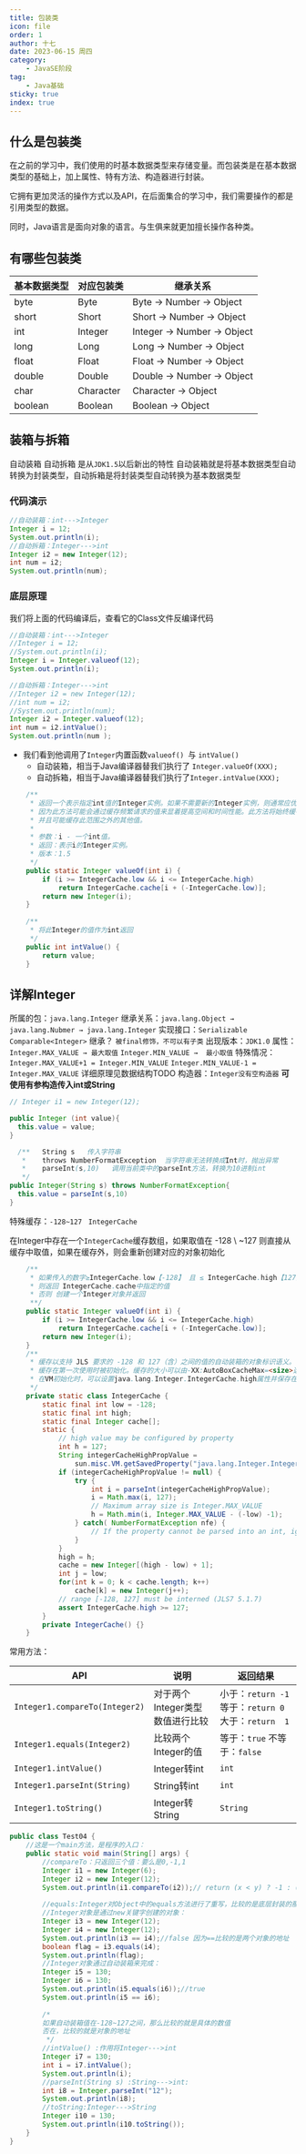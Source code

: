 ```yaml
---
title: 包装类
icon: file
order: 1
author: 十七
date: 2023-06-15 周四
category:
	- JavaSE阶段
tag:
	- Java基础
sticky: true
index: true
---
```



## 什么是包装类

在之前的学习中，我们使用的时基本数据类型来存储变量。而包装类是在基本数据类型的基础上，加上属性、特有方法、构造器进行封装。

它拥有更加灵活的操作方式以及API，在后面集合的学习中，我们需要操作的都是引用类型的数据。

同时，Java语言是面向对象的语言。与生俱来就更加擅长操作各种类。

## 有哪些包装类

| 基本数据类型  | 对应包装类     | 继承关系        |
| ------- | --------- | ------------------------- |
| byte    | Byte      | Byte → Number → Object    |
| short   | Short     | Short → Number → Object   |
| int     | Integer   | Integer → Number → Object |
| long    | Long      | Long → Number → Object    |
| float   | Float     | Float → Number → Object   |
| double  | Double    | Double → Number → Object  |
| char    | Character | Character → Object        |
| boolean | Boolean   | Boolean → Object          |

## 装箱与拆箱

自动装箱  自动拆箱 是从`JDK1.5`以后新出的特性
自动装箱就是将基本数据类型自动转换为封装类型，自动拆箱是将封装类型自动转换为基本数据类型

### 代码演示

```java
//自动装箱：int--->Integer
Integer i = 12;
System.out.println(i);
//自动拆箱：Integer--->int
Integer i2 = new Integer(12);
int num = i2;
System.out.println(num);
```

### 底层原理

我们将上面的代码编译后，查看它的Class文件反编译代码

```java
//自动装箱：int--->Integer
//Integer i = 12;
//System.out.println(i);
Integer i = Integer.valueof(12);
System.out.println(i);

//自动拆箱：Integer--->int
//Integer i2 = new Integer(12);
//int num = i2;
//System.out.println(num);
Integer i2 = Integer.valueof(12);
int num = i2.intValue();
System.out.println(num );

```

- 我们看到他调用了`Integer`内置函数`valueof() `与 `intValue()`
	- 自动装箱，相当于Java编译器替我们执行了 `Integer.valueOf(XXX);`
	- 自动拆箱，相当于Java编译器替我们执行了`Integer.intValue(XXX);`

```java
    /**
     * 返回一个表示指定int值的Integer实例。如果不需要新的Integer实例，则通常应优先使用此方法而不是构造函数Integer(int) ，
     * 因为此方法可能会通过缓存频繁请求的值来显着提高空间和时间性能。此方法将始终缓存 -128 到 127（含）范围内的值，
     * 并且可能缓存此范围之外的其他值。
     *
     * 参数：i - 一个int值。
     * 返回：表示i的Integer实例。
     * 版本：1.5
     */
    public static Integer valueOf(int i) {
        if (i >= IntegerCache.low && i <= IntegerCache.high)
            return IntegerCache.cache[i + (-IntegerCache.low)];
        return new Integer(i);
    }
    
    /**
     * 将此Integer的值作为int返回
     */
    public int intValue() {
        return value;
    }
```

## 详解Integer

所属的包：`java.lang.Integer`
继承关系：`java.lang.Object → java.lang.Nubmer → java.lang.Integer`
实现接口：`Serializable  Comparable<Integer>`
继承？ `被final修饰，不可以有子类`
出现版本：`JDK1.0`
属性： `Integer.MAX_VALUE → 最大取值`       `Integer.MIN_VALUE →  最小取值`&#x20;
特殊情况：`Integer.MAX_VALUE+1 = Integer.MIN_VALUE`  `Integer.MIN_VALUE-1 = Integer.MAX_VALUE`   详细原理见数据结构TODO
构造器：`Integer没有空构造器`  **可使用有参构造传入int或String**

```java
// Integer i1 = new Integer(12);

public Integer (int value){
  this.value = value;
}

  /**   String s   传入字符串
   *    throws NumberFormatException  当字符串无法转换成Int时，抛出异常
   *    parseInt(s,10)   调用当前类中的parseInt方法，转换为10进制int
   */
public Integer(String s) throws NumberFormatException{
  this.value = parseInt(s,10)
}
```

特殊缓存：`-128~127` ` IntegerCache`

在Integer中存在一个`IntegerCache`缓存数组，如果取值在 -128 \ ~127 则直接从缓存中取值，如果在缓存外，则会重新创建对应的对象初始化

```java
    /**
     * 如果传入的数字≥IntegerCache.low【-128】 且 ≤ IntegerCache.high【127】
     * 则返回 IntegerCache.cache中指定的值
     * 否则 创建一个Integer对象并返回
     **/
    public static Integer valueOf(int i) {
        if (i >= IntegerCache.low && i <= IntegerCache.high)
            return IntegerCache.cache[i + (-IntegerCache.low)];
        return new Integer(i);
    }
    /**
     * 缓存以支持 JLS 要求的 -128 和 127（含）之间的值的自动装箱的对象标识语义。
     * 缓存在第一次使用时被初始化。缓存的大小可以由-XX:AutoBoxCacheMax=<size>选项控制。
     * 在VM初始化时，可以设置java.lang.Integer.IntegerCache.high属性并保存在sun.misc.VM类的私有系统属性中。
     */
    private static class IntegerCache {
        static final int low = -128;
        static final int high;
        static final Integer cache[];
        static {
            // high value may be configured by property
            int h = 127;
            String integerCacheHighPropValue =
                sun.misc.VM.getSavedProperty("java.lang.Integer.IntegerCache.high");
            if (integerCacheHighPropValue != null) {
                try {
                    int i = parseInt(integerCacheHighPropValue);
                    i = Math.max(i, 127);
                    // Maximum array size is Integer.MAX_VALUE
                    h = Math.min(i, Integer.MAX_VALUE - (-low) -1);
                } catch( NumberFormatException nfe) {
                    // If the property cannot be parsed into an int, ignore it.
                }
            }
            high = h;
            cache = new Integer[(high - low) + 1];
            int j = low;
            for(int k = 0; k < cache.length; k++)
                cache[k] = new Integer(j++);
            // range [-128, 127] must be interned (JLS7 5.1.7)
            assert IntegerCache.high >= 127;
        }
        private IntegerCache() {}
    }

```

常用方法：

| API                            | 说明                  | 返回结果                                           |
| ------------------------------ | ------------------- | ---------------------------------------------- |
| `Integer1.compareTo(Integer2)` | 对于两个Integer类型数值进行比较 | 小于：`return -1`  等于：`return 0`   大于：`return  1` |
| `Integer1.equals(Integer2)`    | 比较两个Integer的值       | 等于：`true`  不等于：`false`                         |
| `Integer1.intValue()`          | Integer转int         | `int`                                          |
| `Integer1.parseInt(String)`    | String转int          | `int`                                          |
| `Integer1.toString()`          | Integer转String      | `String`                                       |


```java
public class Test04 {
    //这是一个main方法，是程序的入口：
    public static void main(String[] args) {
        //compareTo：只返回三个值：要么是0,-1,1
        Integer i1 = new Integer(6);
        Integer i2 = new Integer(12);
        System.out.println(i1.compareTo(i2));// return (x < y) ? -1 : ((x == y) ? 0 : 1);
        
        //equals:Integer对Object中的equals方法进行了重写，比较的是底层封装的那个value的值。
        //Integer对象是通过new关键字创建的对象：
        Integer i3 = new Integer(12);
        Integer i4 = new Integer(12);
        System.out.println(i3 == i4);//false 因为==比较的是两个对象的地址
        boolean flag = i3.equals(i4);
        System.out.println(flag);
        //Integer对象通过自动装箱来完成：
        Integer i5 = 130;
        Integer i6 = 130;
        System.out.println(i5.equals(i6));//true
        System.out.println(i5 == i6);
        
        /*
        如果自动装箱值在-128~127之间，那么比较的就是具体的数值
        否在，比较的就是对象的地址
         */
        //intValue() :作用将Integer--->int
        Integer i7 = 130;
        int i = i7.intValue();
        System.out.println(i);
        //parseInt(String s) :String--->int:
        int i8 = Integer.parseInt("12");
        System.out.println(i8);
        //toString:Integer--->String
        Integer i10 = 130;
        System.out.println(i10.toString());
    }
}
```